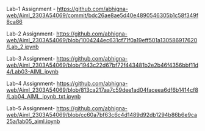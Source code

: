 Lab-1 Assignment - https://github.com/abhigna-web/Aiml_2303A54069/commit/bdc26ae8ae5d40e4890546305b1c58f349f8ca86

Lab-2 Assignment-  https://github.com/abhigna-web/Aiml_2303A54069/blob/1004244ec631cf71f0a19eff501a130586917620/Lab_2.ipynb

Lab-3 Assignment- https://github.com/abhigna-web/Aiml_2303A54069/blob/1943c22d67bf72f443481b2e2b46f4356bbf11d4/Lab03-AIML.ipynb

Lab-4 Assignment- https://github.com/abhigna-web/Aiml_2303A54069/blob/813ca217aa7c59dee1ad04faceea6df6b1414cf8/Lab04_AIML_ipynb_txt.ipynb

Lab-5 Assignment- https://github.com/abhigna-web/Aiml_2303A54069/blob/cc60a7bf63c6c4d1489d92db1294b86b6e9ca25a/lab05_aiml.ipynb
